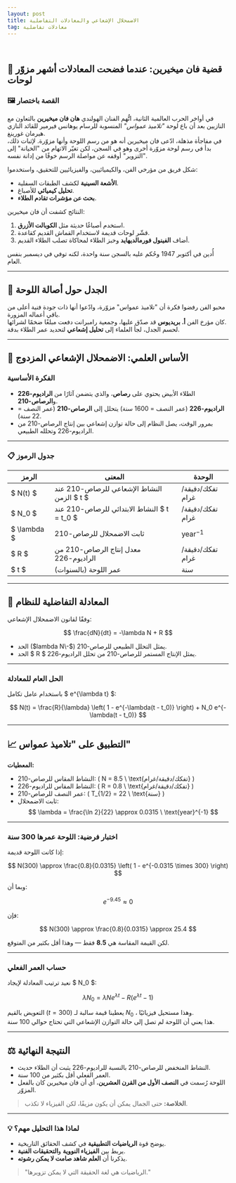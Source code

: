 ```yaml
---
layout: post
title: الاضمحلال الإشعاعي والمعادلات التفاضلية
tag: معادلات تفاضلية
---
```



<br>

## 🎨 قضية فان ميخيرين: عندما فضحت المعادلات أشهر مزوّر لوحات  

### 🖼️ القصة باختصار  
في أواخر الحرب العالمية الثانية، اتُّهم الفنان الهولندي **هان فان ميخيرين** بالتعاون مع النازيين بعد أن باع لوحة *"تلاميذ عمواس"* المنسوبة للرسام يوهانس فيرمير للقائد النازي هيرمان غورينغ.  
في مفاجأة مذهلة، ادّعى فان ميخيرين أنه هو من رسم اللوحة وأنها مزوّرة. لإثبات ذلك، بدأ في رسم لوحة مزوّرة أخرى وهو في السجن، لكن تغيّر الاتهام من "الخيانة" إلى "التزوير" أوقفه عن مواصلة الرسم خوفًا من إدانة نفسه.

شكل فريق من مؤرخي الفن، والكيميائيين، والفيزيائيين للتحقيق، واستخدموا:

- **الأشعة السينية** لكشف الطبقات السفلية.
- **تحليل كيميائي** للأصباغ.
- **بحث عن مؤشرات تقادم الطلاء**.

النتائج كشفت أن فان ميخيرين:
1. استخدم أصباغًا حديثة مثل **الكوبالت الأزرق**.
2. قشّر لوحات قديمة لاستخدام القماش القديم كقاعدة.
3. أضاف **الفينول فورمالديهايد** وخبز الطلاء لمحاكاة تصلب الطلاء القديم.

أُدين في أكتوبر 1947 وحُكم عليه بالسجن سنة واحدة، لكنه توفي في ديسمبر بنفس العام.

---

## 🔬 الجدل حول أصالة اللوحة  
محبو الفن رفضوا فكرة أن "تلاميذ عمواس" مزوّرة، وادّعوا أنها ذات جودة فنية أعلى من باقي أعماله المزورة.  
كان مؤرخ الفن **أ. بريديوس** قد صدّق عليها، وجمعية رامبرانت دفعت مبلغًا ضخمًا لشرائها.  
لحسم الجدل، لجأ العلماء إلى **تحليل إشعاعي** لتحديد عمر الطلاء بدقة.

---

## 🧪 الأساس العلمي: الاضمحلال الإشعاعي المزدوج  
### الفكرة الأساسية
- الطلاء الأبيض يحتوي على **رصاص**، والذي يتضمن آثارًا من **الراديوم-226** و**الرصاص-210**.
- **الراديوم-226** (عمر النصف = 1600 سنة) يتحلل إلى **الرصاص-210** (عمر النصف = 22 سنة).
- بمرور الوقت، يصل النظام إلى حالة توازن إشعاعي بين إنتاج الرصاص-210 من الراديوم-226 وتحلله الطبيعي.

---

### 📋 جدول الرموز

| الرمز      | المعنى                                                   | الوحدة                |
|------------|----------------------------------------------------------|-----------------------|
| $ N(t) $ | النشاط الإشعاعي للرصاص-210 عند الزمن $ t $            | تفكك/دقيقة/غرام       |
| $ N_0 $  | النشاط الابتدائي للرصاص-210 عند $ t = t_0 $           | تفكك/دقيقة/غرام       |
| $ \lambda $ | ثابت الاضمحلال للرصاص-210                            | year$^{-1}$          |
| $ R $    | معدل إنتاج الرصاص-210 من الراديوم-226                   | تفكك/دقيقة/غرام       |
| $ t $    | عمر اللوحة (بالسنوات)                                   | سنة                   |

---

## 🧮 المعادلة التفاضلية للنظام  
وفقًا لقانون الاضمحلال الإشعاعي:

$$
\frac{dN}{dt} = -\lambda N + R
$$

- الحد ($lambda N\-$) يمثل التحلل الطبيعي للرصاص-210.
- الحد $ R $ يمثل الإنتاج المستمر للرصاص-210 من تحلل الراديوم-226.

---

### الحل العام للمعادلة
باستخدام عامل تكامل $ e^{\lambda t} $:

$$
N(t) = \frac{R}{\lambda} \left( 1 - e^{-\lambda(t - t_0)} \right) + N_0 e^{-\lambda(t - t_0)}
$$

---

## 📈 التطبيق على "تلاميذ عمواس"

**المعطيات:**
- النشاط المقاس للرصاص-210: \( N = 8.5 \ \text{تفكك/دقيقة/غرام} \)  
- النشاط المقاس للراديوم-226: \( R = 0.8 \ \text{تفكك/دقيقة/غرام} \)  
- عمر النصف للرصاص-210: \( T_{1/2} = 22 \ \text{سنة} \)  
- ثابت الاضمحلال:  
$$
\lambda = \frac{\ln 2}{22} \approx 0.0315 \ \text{year}^{-1}
$$

---

### **اختبار فرضية: اللوحة عمرها 300 سنة**
إذا كانت اللوحة قديمة:

$$
N(300) \approx \frac{0.8}{0.0315} \left( 1 - e^{-0.0315 \times 300} \right)
$$

وبما أن:

$$
e^{-9.45} \approx 0
$$

فإن:

$$
N(300) \approx \frac{0.8}{0.0315} \approx 25.4
$$

لكن القيمة المقاسة هي **8.5** فقط — وهذا أقل بكثير من المتوقع.

---

### **حساب العمر الفعلي**
نعيد ترتيب المعادلة لإيجاد $ N_0 $:

$$
\lambda N_0 = \lambda N e^{\lambda t} - R \left( e^{\lambda t} - 1 \right)
$$

التعويض بالقيم ($t = 300$) يعطينا قيمة سالبة لـ $N_0$ ، وهذا مستحيل فيزيائيًا.  
هذا يعني أن اللوحة لم تصل إلى حالة التوازن الإشعاعي التي تحتاج حوالي 100 سنة.

---

## ⚖️ النتيجة النهائية
- النشاط المنخفض للرصاص-210 بالنسبة للراديوم-226 يثبت أن الطلاء حديث.  
- العمر الفعلي أقل بكثير من 100 سنة.  
- اللوحة رُسمت في **النصف الأول من القرن العشرين**، أي أن فان ميخيرين كان بالفعل المزوّر.

> **الخلاصة:** حتى الجمال يمكن أن يكون مزيفًا، لكن الفيزياء لا تكذب.

---

### 💡 لماذا هذا التحليل مهم؟
- يوضح قوة **الرياضيات التطبيقية** في كشف الحقائق التاريخية.  
- يربط بين **الفيزياء النووية** و**التحقيقات الفنية**.  
- يذكرنا أن **العلم شاهد صامت لا يمكن رشوته**.

> "الرياضيات هي لغة الحقيقة التي لا يمكن تزويرها."
